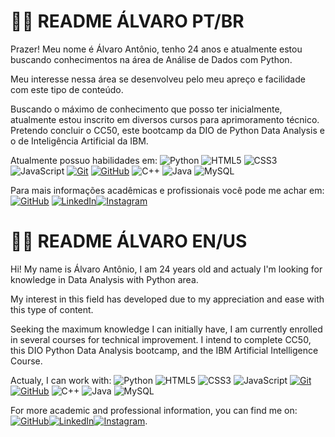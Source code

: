 
# 👦🏾 README ÁLVARO PT/BR

Prazer! Meu nome é Álvaro Antônio, tenho 24 anos e atualmente estou buscando conhecimentos na área de Análise de Dados com Python.

Meu interesse nessa área se desenvolveu pelo meu apreço e facilidade com este tipo de conteúdo.

Buscando o máximo de conhecimento que posso ter inicialmente, atualmente estou inscrito em diversos cursos para aprimoramento técnico. Pretendo concluir o CC50, este bootcamp da DIO de Python Data Analysis e o de Inteligência Artificial da IBM.

Atualmente possuo habilidades em:
![Python](https://img.shields.io/badge/python-000?style=for-the-badge&logo=python&logoColor=E94D5F)
![HTML5](https://img.shields.io/badge/HTML-000?style=for-the-badge&logo=html5&logoColor=30A3DC)
![CSS3](https://img.shields.io/badge/CSS3-000?style=for-the-badge&logo=css3&logoColor=E94D5F)
![JavaScript](https://img.shields.io/badge/JavaScript-000?style=for-the-badge&logo=javascript&logoColor=30A3DC)
[![Git](https://img.shields.io/badge/Git-000?style=for-the-badge&logo=git&logoColor=E94D5F)](https://git-scm.com/doc)
[![GitHub](https://img.shields.io/badge/GitHub-000?style=for-the-badge&logo=github&logoColor=30A3DC)](https://docs.github.com/)
![C++](https://img.shields.io/badge/c++-%23000.svg?style=for-the-badge&logo=c%2B%2B&logoColor=E94D5F)
![Java](https://img.shields.io/badge/java-%23000.svg?style=for-the-badge&logo=openjdk&logoColor=30A3DC)
![MySQL](https://img.shields.io/badge/mysql-000.svg?style=for-the-badge&logo=mysql&logoColor=E94D5F)

Para mais informações acadêmicas e profissionais você pode me achar em: 
[![GitHub](https://img.shields.io/badge/github-%23121011.svg?style=for-the-badge&logo=github&logoColor=white)](https://github.com/alvaroant79/)
[![LinkedIn](https://img.shields.io/badge/linkedin-%230077B5.svg?style=for-the-badge&logo=linkedin&logoColor=white)](https://linkedin.com/alvaroant79)[![Instagram](https://img.shields.io/badge/Instagram-%23E4405F.svg?style=for-the-badge&logo=Instagram&logoColor=white)](https://instagram.com/alvaroaafo)
# 👦🏾 README ÁLVARO EN/US

Hi! My name is Álvaro Antônio, I am 24 years old and actualy I'm looking for knowledge in Data Analysis with Python area.

My interest in this field has developed due to my appreciation and ease with this type of content.

Seeking the maximum knowledge I can initially have, I am currently enrolled in several courses for technical improvement. I intend to complete CC50, this DIO Python Data Analysis bootcamp, and the IBM Artificial Intelligence Course.

Actualy, I can work with:
![Python](https://img.shields.io/badge/python-000?style=for-the-badge&logo=python&logoColor=E94D5F)
![HTML5](https://img.shields.io/badge/HTML-000?style=for-the-badge&logo=html5&logoColor=30A3DC)
![CSS3](https://img.shields.io/badge/CSS3-000?style=for-the-badge&logo=css3&logoColor=E94D5F)
![JavaScript](https://img.shields.io/badge/JavaScript-000?style=for-the-badge&logo=javascript&logoColor=30A3DC)
[![Git](https://img.shields.io/badge/Git-000?style=for-the-badge&logo=git&logoColor=E94D5F)](https://git-scm.com/doc)
[![GitHub](https://img.shields.io/badge/GitHub-000?style=for-the-badge&logo=github&logoColor=30A3DC)](https://docs.github.com/)
![C++](https://img.shields.io/badge/c++-%23000.svg?style=for-the-badge&logo=c%2B%2B&logoColor=E94D5F)
![Java](https://img.shields.io/badge/java-%23000.svg?style=for-the-badge&logo=openjdk&logoColor=30A3DC)
![MySQL](https://img.shields.io/badge/mysql-000.svg?style=for-the-badge&logo=mysql&logoColor=E94D5F)

For more academic and professional information, you can find me on: [![GitHub](https://img.shields.io/badge/github-%23121011.svg?style=for-the-badge&logo=github&logoColor=white)](https://github.com/alvaroant79/)[![LinkedIn](https://img.shields.io/badge/linkedin-%230077B5.svg?style=for-the-badge&logo=linkedin&logoColor=white)](https://linkedin.com/alvaroant79)[![Instagram](https://img.shields.io/badge/Instagram-%23E4405F.svg?style=for-the-badge&logo=Instagram&logoColor=white)](https://instagram.com/alvaroaafo). 
